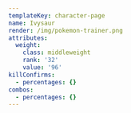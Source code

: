 ```yaml
---
templateKey: character-page
name: Ivysaur
render: /img/pokemon-trainer.png
attributes:
  weight:
    class: middleweight
    rank: '32'
    value: '96'
killConfirms:
  - percentages: {}
combos:
  - percentages: {}
---
```


